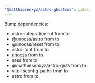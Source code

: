 ```yaml
---
"@matthiesenxyz/astro-ghostcms": patch
---
```


Bump dependencies:

- astro-integration-kit from to
- @unocss/astro from to
- @unocss/reset from to
- astro-font from to
- unocss from to
- sass from to
- @matthiesenxyz/astro-gists from to
- vite-tsconfig-paths from to
- astro from to
